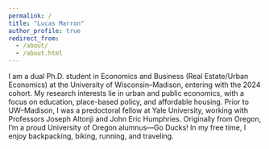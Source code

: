 ```yaml
---
permalink: /
title: "Lucas Marron"
author_profile: true
redirect_from: 
  - /about/
  - /about.html
---
```


I am a dual Ph.D. student in Economics and Business (Real Estate/Urban Economics) at the University of Wisconsin–Madison, entering with the 2024 cohort. My research interests lie in urban and public economics, with a focus on education, place-based policy, and affordable housing. Prior to UW–Madison, I was a predoctoral fellow at Yale University, working with Professors Joseph Altonji and John Eric Humphries. Originally from Oregon, I’m a proud University of Oregon alumnus—Go Ducks! In my free time, I enjoy backpacking, biking, running, and traveling.